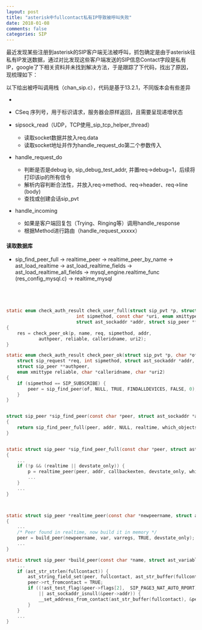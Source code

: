```yaml
---
layout: post
title: "asterisk中fullcontact私有IP导致被呼叫失败"
date: 2018-01-08
comments: false
categories: SIP
---
```


最近发现某些注册到asterisk的SIP客户端无法被呼叫，抓包确定是由于asterisk往私有IP发送数据，通过对比发现这些客户端发送的SIP信息Contact字段是私有IP，google了下相关资料并未找到解决方法，于是跟踪了下代码，找出了原因，现梳理如下：

以下给出被呼叫调用栈（chan_sip.c），代码是基于13.2.1，不同版本会有些差异

* 
* CSeq 序列号，用于标识请求，服务器会原样返回，且需要呈现递增状态


* sipsock_read（UDP，TCP使用_sip_tcp_helper_thread）
    * 读取socket数据并放入req.data
    * 读取socket地址并作为handle_request_do第二个参数传入
* handle_request_do
    * 判断是否是debug ip, sip_debug_test_addr, 并置req->debug=1，后续将打印该ip的所有信令
    * 解析内容判断合法性，并放入req->method、req->header、req->line (body)
    * 查找或创建会话sip_pvt
* handle_incoming
    * 如果是客户端回复包（Trying、Ringing等）调用handle_response
    * 根据Method进行路由（handle_request_xxxxx）





#### 读取数据库

* sip_find_peer_full -> realtime_peer -> realtime_peer_by_name -> ast_load_realtime -> ast_load_realtime_fields -> ast_load_realtime_all_fields -> mysql_engine.realtime_func (res_config_mysql.c) -> realtime_mysql

```c




static enum check_auth_result check_user_full(struct sip_pvt *p, struct sip_request *req,
                          int sipmethod, const char *uri, enum xmittype reliable,
                          struct ast_sockaddr *addr, struct sip_peer **authpeer)
{
    res = check_peer_ok(p, name, req, sipmethod, addr,
            authpeer, reliable, calleridname, uri2);
}

static enum check_auth_result check_peer_ok(struct sip_pvt *p, char *of,
    struct sip_request *req, int sipmethod, struct ast_sockaddr *addr,
    struct sip_peer **authpeer,
    enum xmittype reliable, char *calleridname, char *uri2)
{
    if (sipmethod == SIP_SUBSCRIBE) {
        peer = sip_find_peer(of, NULL, TRUE, FINDALLDEVICES, FALSE, 0);
    }
}


struct sip_peer *sip_find_peer(const char *peer, struct ast_sockaddr *addr, int realtime, int which_objects, int devstate_only, int transport)
{
    return sip_find_peer_full(peer, addr, NULL, realtime, which_objects, devstate_only, transport);
}


static struct sip_peer *sip_find_peer_full(const char *peer, struct ast_sockaddr *addr, char *callbackexten, int realtime, int which_objects, int devstate_only, int transport)
{
    ...
    if (!p && (realtime || devstate_only)) {
        p = realtime_peer(peer, addr, callbackexten, devstate_only, which_objects);
        ...
    }
    ...
}



static struct sip_peer *realtime_peer(const char *newpeername, struct ast_sockaddr *addr, char *callbackexten, int devstate_only, int which_objects)
{
    ...
    /* Peer found in realtime, now build it in memory */
    peer = build_peer(newpeername, var, varregs, TRUE, devstate_only);
    ...
}

static struct sip_peer *build_peer(const char *name, struct ast_variable *v, struct ast_variable *alt, int realtime, int devstate_only) {
    ...
    if (ast_str_strlen(fullcontact)) {
        ast_string_field_set(peer, fullcontact, ast_str_buffer(fullcontact));
        peer->rt_fromcontact = TRUE;
        if ((!ast_test_flag(&peer->flags[2],  SIP_PAGE3_NAT_AUTO_RPORT) && !ast_test_flag(&peer->flags[0], SIP_NAT_FORCE_RPORT))
            || ast_sockaddr_isnull(&peer->addr)) {
            __set_address_from_contact(ast_str_buffer(fullcontact), &peer->addr, 0);
        }
    }
    ...
}
```